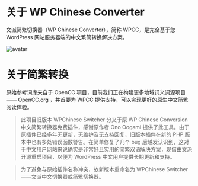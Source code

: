 # 关于 WP Chinese Converter

文派简繁切换器（WP Chinese Converter），简称 WPCC，是完全基于您 WordPress 网站服务器端的中文繁简转换解决方案。

![avatar](https://img.feibisi.com/2021/03/wpchinese-switcher-banner-1544x500-1.png)

# 关于简繁转换

原始参考词库来自于 OpenCC 项目，目前我们正在构建更多地域词义词源项目—— OpenCC.org ，并首要为 WPCC 提供支持，可以实现更好的原生中文简繁阅读体验。


>此项目旧版本 WPChinese Switcher 分叉于原 WP Chinese Conversion 中文简繁转换器免费插件，感谢原作者 Ono Oogami 提供了此工具。由于原插件已经多年无更新，无维护及无支持回复，旧版本插件在新的 PHP 版本中也有多处错误函数警告。在简单修复了几个 bug 后越发认识到，这对于中文用户网站来说确实是非常好且实用的简繁双语解决方案，现借由文派开源重启项目，以便为 WordPress 中文用户提供长期更新和支持。

>为了避免与原始插件名称冲突，故新版本重命名为 WPChinese Switcher ——文派中文切换器或简繁切换器。
